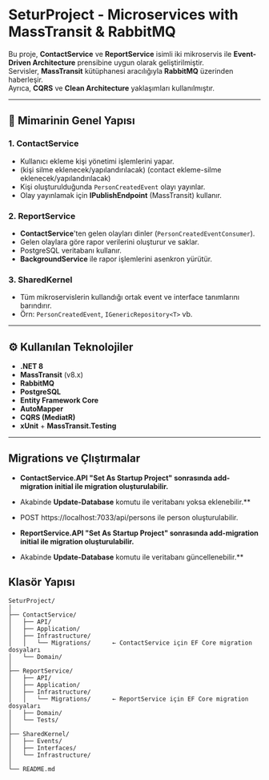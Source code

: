 ﻿# SeturProject - Microservices with MassTransit & RabbitMQ

Bu proje, **ContactService** ve **ReportService** isimli iki mikroservis ile **Event-Driven Architecture** prensibine uygun olarak geliştirilmiştir.  
Servisler, **MassTransit** kütüphanesi aracılığıyla **RabbitMQ** üzerinden haberleşir.  
Ayrıca, **CQRS** ve **Clean Architecture** yaklaşımları kullanılmıştır.

---

## 📌 Mimarinin Genel Yapısı

### 1. **ContactService**
- Kullanıcı ekleme kişi yönetimi işlemlerini yapar. 
- (kişi silme eklenecek/yapılandırılacak) (contact ekleme-silme eklenecek/yapılandırılacak)
- Kişi oluşturulduğunda `PersonCreatedEvent` olayı yayınlar.
- Olay yayınlamak için **IPublishEndpoint** (MassTransit) kullanır.

### 2. **ReportService**
- **ContactService**'ten gelen olayları dinler (`PersonCreatedEventConsumer`).
- Gelen olaylara göre rapor verilerini oluşturur ve saklar.
- PostgreSQL veritabanı kullanır.
- **BackgroundService** ile rapor işlemlerini asenkron yürütür.

### 3. **SharedKernel**
- Tüm mikroservislerin kullandığı ortak event ve interface tanımlarını barındırır.
- Örn: `PersonCreatedEvent`, `IGenericRepository<T>` vb.

---

## ⚙️ Kullanılan Teknolojiler

- **.NET 8**
- **MassTransit** (v8.x)
- **RabbitMQ**
- **PostgreSQL**
- **Entity Framework Core**
- **AutoMapper**
- **CQRS (MediatR)**
- **xUnit** + **MassTransit.Testing**

---
## Migrations ve Çlıştırmalar
- **ContactService.API "Set As Startup Project" sonrasında  add-migration initial ile migration oluşturulabilir.**
- Akabinde **Update-Database** komutu ile veritabanı yoksa eklenebilir.**
- POST https://localhost:7033/api/persons ile person oluşturulabilir.

- **ReportService.API "Set As Startup Project" sonrasında  add-migration initial ile migration oluşturulabilir.**
- Akabinde **Update-Database** komutu ile veritabanı güncellenebilir.**


## Klasör Yapısı
```
SeturProject/
│
├── ContactService/
│   ├── API/
│   ├── Application/
│   ├── Infrastructure/
│   │   └── Migrations/      ← ContactService için EF Core migration dosyaları
│   └── Domain/
│
├── ReportService/
│   ├── API/
│   ├── Application/
│   ├── Infrastructure/
│   │   └── Migrations/      ← ReportService için EF Core migration dosyaları
│   ├── Domain/
│   └── Tests/
│
├── SharedKernel/
│   ├── Events/
│   ├── Interfaces/
│   └── Infrastructure/
│
└── README.md
```



